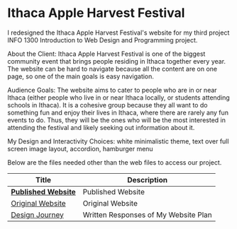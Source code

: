 # Ithaca Apple Harvest Festival 

I redesigned the Ithaca Apple Harvest Festival's website for my third project INFO 1300 Introduction to Web Design and Programming project.

About the Client: Ithaca Apple Harvest Festival is one of the biggest community event that brings people residing in Ithaca together every year. The website can be hard to navigate because all the content are on one page, so one of the main goals is easy navigation.

Audience Goals: The website aims to cater to people who are in or near Ithaca (either people who live in or near Ithaca locally, or students attending schools in Ithaca). It is a cohesive group because they all want to do something fun and enjoy their lives in Ithaca, where there are rarely any fun events to do. Thus, they will be the ones who will be the most interested in attending the festival and likely seeking out information about it.

My Design and Interactivity Choices: white minimalistic theme, text over full screen image layout, accordion, hamburger menu

Below are the files needed other than the web files to access our project.

| Title  | Description |
| ------------- | ------------- |
|[**Published Website**](https://ashleyh859.github.io/applefest/)|Published Website|
|[Original Website](https://www.downtownithaca.com/apple-harvest-festival/)|Original Website|
|[Design Journey](https://github.com/ashleyh859/applefest/blob/main/design-plan/design-journey.md)|Written Responses of My Website Plan|
